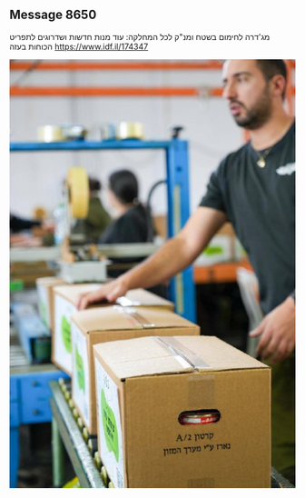 ## Message 8650

מג'דרה לחימום בשטח ומנ"ק לכל המחלקה:
עוד מנות חדשות ושדרוגים לתפריט הכוחות בעזה
https://www.idf.il/174347

![Photo](8650/8650_photo.jpg)
